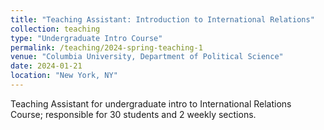 ```yaml
---
title: "Teaching Assistant: Introduction to International Relations"
collection: teaching
type: "Undergraduate Intro Course"
permalink: /teaching/2024-spring-teaching-1
venue: "Columbia University, Department of Political Science"
date: 2024-01-21
location: "New York, NY"
---
```


Teaching Assistant for undergraduate intro to International Relations Course; responsible for 30 students and 2 weekly sections.
